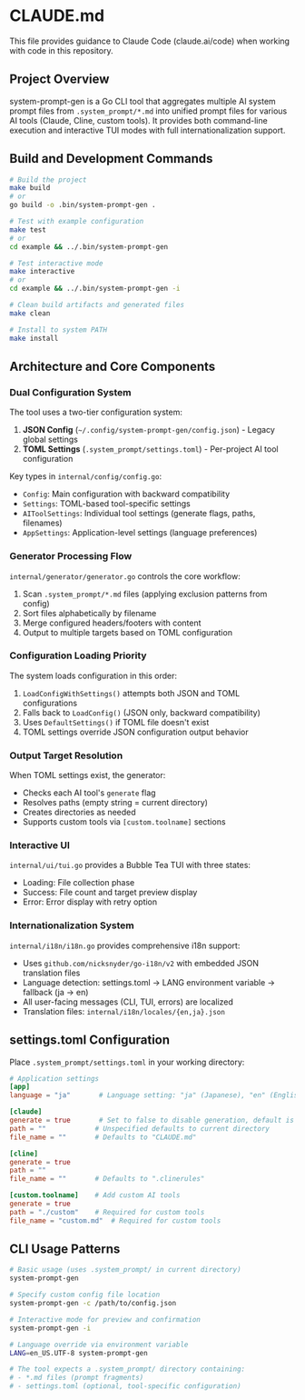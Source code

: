 # CLAUDE.md

This file provides guidance to Claude Code (claude.ai/code) when working with code in this repository.

## Project Overview

system-prompt-gen is a Go CLI tool that aggregates multiple AI system prompt files from `.system_prompt/*.md` into unified prompt files for various AI tools (Claude, Cline, custom tools). It provides both command-line execution and interactive TUI modes with full internationalization support.

## Build and Development Commands

```bash
# Build the project
make build
# or
go build -o .bin/system-prompt-gen .

# Test with example configuration
make test
# or
cd example && ../.bin/system-prompt-gen

# Test interactive mode
make interactive
# or
cd example && ../.bin/system-prompt-gen -i

# Clean build artifacts and generated files
make clean

# Install to system PATH
make install
```

## Architecture and Core Components

### Dual Configuration System
The tool uses a two-tier configuration system:
1. **JSON Config** (`~/.config/system-prompt-gen/config.json`) - Legacy global settings
2. **TOML Settings** (`.system_prompt/settings.toml`) - Per-project AI tool configuration

Key types in `internal/config/config.go`:
- `Config`: Main configuration with backward compatibility
- `Settings`: TOML-based tool-specific settings
- `AIToolSettings`: Individual tool settings (generate flags, paths, filenames)
- `AppSettings`: Application-level settings (language preferences)

### Generator Processing Flow
`internal/generator/generator.go` controls the core workflow:
1. Scan `.system_prompt/*.md` files (applying exclusion patterns from config)
2. Sort files alphabetically by filename
3. Merge configured headers/footers with content
4. Output to multiple targets based on TOML configuration

### Configuration Loading Priority
The system loads configuration in this order:
1. `LoadConfigWithSettings()` attempts both JSON and TOML configurations
2. Falls back to `LoadConfig()` (JSON only, backward compatibility)
3. Uses `DefaultSettings()` if TOML file doesn't exist
4. TOML settings override JSON configuration output behavior

### Output Target Resolution
When TOML settings exist, the generator:
- Checks each AI tool's `generate` flag
- Resolves paths (empty string = current directory)
- Creates directories as needed
- Supports custom tools via `[custom.toolname]` sections

### Interactive UI
`internal/ui/tui.go` provides a Bubble Tea TUI with three states:
- Loading: File collection phase
- Success: File count and target preview display
- Error: Error display with retry option

### Internationalization System
`internal/i18n/i18n.go` provides comprehensive i18n support:
- Uses `github.com/nicksnyder/go-i18n/v2` with embedded JSON translation files
- Language detection: settings.toml → LANG environment variable → fallback (ja → en)
- All user-facing messages (CLI, TUI, errors) are localized
- Translation files: `internal/i18n/locales/{en,ja}.json`

## settings.toml Configuration

Place `.system_prompt/settings.toml` in your working directory:

```toml
# Application settings
[app]
language = "ja"       # Language setting: "ja" (Japanese), "en" (English), "" (auto-detect)

[claude]
generate = true       # Set to false to disable generation, default is true
path = ""            # Unspecified defaults to current directory
file_name = ""       # Defaults to "CLAUDE.md"

[cline]
generate = true
path = ""
file_name = ""       # Defaults to ".clinerules"

[custom.toolname]    # Add custom AI tools
generate = true
path = "./custom"    # Required for custom tools
file_name = "custom.md"  # Required for custom tools
```

## CLI Usage Patterns

```bash
# Basic usage (uses .system_prompt/ in current directory)
system-prompt-gen

# Specify custom config file location
system-prompt-gen -c /path/to/config.json

# Interactive mode for preview and confirmation
system-prompt-gen -i

# Language override via environment variable
LANG=en_US.UTF-8 system-prompt-gen

# The tool expects a .system_prompt/ directory containing:
# - *.md files (prompt fragments)
# - settings.toml (optional, tool-specific configuration)
```
